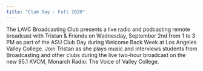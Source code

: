 ```yaml
---
title: "Club Day - Fall 2020"
---
```


The LAVC Broadcasting Club presents a live radio and podcasting remote broadcast with Tristan & Friends on Wednesday, September 2nd from 1 to 3 PM as part of the ASU Club Day during Welcome Back Week at Los Angeles Valley College. Join Tristan as she plays music and interviews students from Broadcasting and other clubs during the live two-hour broadcast on the new 95.1 KVCM, Monarch Radio: The Voice of Valley College.

